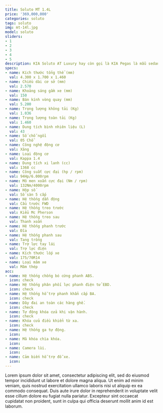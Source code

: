 ```yaml
---
title: Soluto MT 1.4L
price: '369,000,000'
categories: soluto
tags: soluto
img: mt-14l.jpg
model: soluto
sliders:
- 1
- 2
- 3
- 4
- 5
description: KIA Soluto AT Luxury hay còn gọi là KIA Pegas là mẫu sedan hạng B xuất hiện lần đầu tiên trước công chúng trong triển lãm ô tô Thượng Hải 2017. Soluto được sản xuất dựa trên nền tảng của mẫu xe KIA K2 hướng tới khách hàng trẻ. Khi Soluto được bán chính thức tại Việt Nam nó sẽ thay thế cho KIA Rio và sẽ chám trán các đối thủ cực mạnh như Toyota Vios, Hyundai Accent, Honda City,...
specs:
- name: Kích thước tổng thể (mm)
  val: 4.300 x 1.700 x 1.460
- name: Chiều dài cơ sở (mm)
  val: 2.570
- name: Khoảng sáng gầm xe (mm)
  val: 150
- name: Bán kính vòng quay (mm)
  val: 5.200
- name: Trọng lượng không tải (Kg)
  val: 1.036
- name: Trọng lượng toàn tải (Kg)
  val: 1.460
- name: Dung tích bình nhiên liệu (L)
  val: 43
- name: Số chỗ ngồi
  val: 05 Chỗ
- name: Công nghệ động cơ
  val: Xăng
- name: Loại động cơ
  val: Kappa 1.4 
- name: Dung tích xi lanh (cc)
  val: 1368 cc
- name: Công suất cực đại (hp / rpm)
  val: 94Hp/6.000rpm
- name: Mô men xoắn cực đại (Nm / rpm)
  val: 132Nm/4000rpm
- name: Hộp số
  val: Số sàn 5 cấp
- name: Hệ thống dẫn động
  val: Cầu trước FWD
- name: Hệ thống treo trước
  val: Kiểu Mc Pherson
- name: Hệ thống treo sau
  val: Thanh xoắn
- name: Hệ thống phanh trước
  val: Đĩa 
- name: Hệ thống phanh sau
  val: Tang trống
- name: Trợ lực tay lái
  val: Trợ lực điện
- name: Kích thước lốp xe
  val: 175/70R14
- name: Loại mâm xe
  val: Mâm thép
acc:
- name: Hệ thống chống bó cứng phanh ABS.
  icon: check
- name: Hệ thống phân phối lực phanh điện tử EBD.
  icon: check
- name: Hệ thống hỗ trợ phanh khẩn cấp BA.
  icon: check
- name: Dây đai an toàn các hàng ghế.
  icon: check
- name: Tự động khóa cửa khi vận hành.
  icon: check
- name: Khóa cửa điều khiển từ xa.
  icon: check
- name: Hệ thống ga tự động.
  icon:
- name: Mã khóa chìa khóa.
  icon:
- name: Camera lùi.
  icon: 
- name: Cảm biến hỗ trợ đỗ xe.
  icon:
---
```


Lorem ipsum dolor sit amet, consectetur adipiscing elit, sed do eiusmod tempor incididunt ut labore et dolore magna aliqua. Ut enim ad minim veniam, quis nostrud exercitation ullamco laboris nisi ut aliquip ex ea commodo consequat. Duis aute irure dolor in reprehenderit in voluptate velit esse cillum dolore eu fugiat nulla pariatur. Excepteur sint occaecat cupidatat non proident, sunt in culpa qui officia deserunt mollit anim id est laborum.
